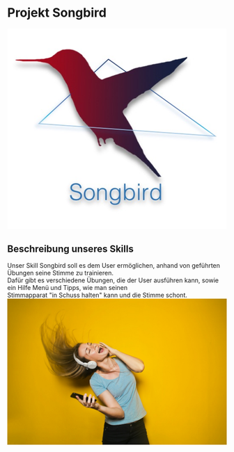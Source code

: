 # Projekt Songbird<br>
![Songbisr](https://github.com/sweIhm-ws2018-19/skillproject-fr-24/blob/master/ProjectSongbird/Bilder/Songbird.jpeg)
## Beschreibung unseres Skills<br>
Unser Skill Songbird soll es dem User ermöglichen, anhand von geführten Übungen seine Stimme zu trainieren. <br>
Dafür gibt es verschiedene Übungen, die der User ausführen kann, sowie ein Hilfe Menü und Tipps, wie man seinen <br>
Stimmapparat "in Schuss halten" kann und die Stimme schont. <br>
![Songbisr](https://github.com/sweIhm-ws2018-19/skillproject-fr-24/blob/master/ProjectSongbird/Bilder/Girl.jpeg)
